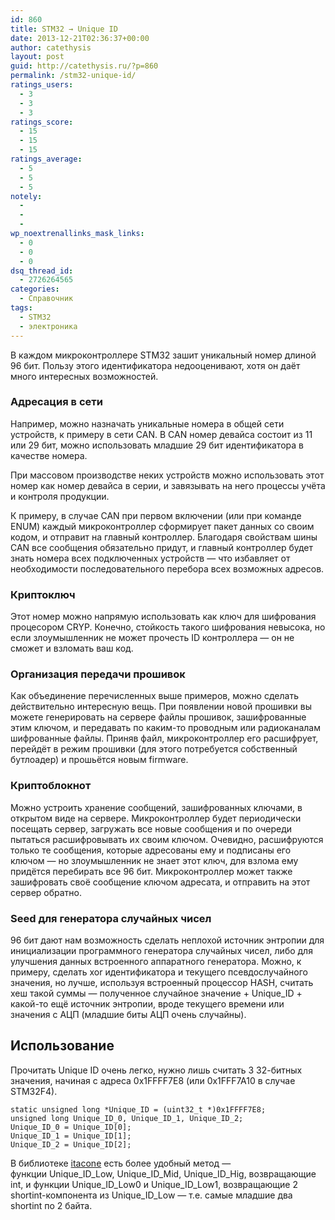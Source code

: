 ```yaml
---
id: 860
title: STM32 → Unique ID
date: 2013-12-21T02:36:37+00:00
author: catethysis
layout: post
guid: http://catethysis.ru/?p=860
permalink: /stm32-unique-id/
ratings_users:
  - 3
  - 3
  - 3
ratings_score:
  - 15
  - 15
  - 15
ratings_average:
  - 5
  - 5
  - 5
notely:
  - 
  - 
  - 
wp_noextrenallinks_mask_links:
  - 0
  - 0
  - 0
dsq_thread_id:
  - 2726264565
categories:
  - Справочник
tags:
  - STM32
  - электроника
---
```

В каждом микроконтроллере STM32 зашит уникальный номер длиной 96 бит. Пользу этого идентификатора недооценивают, хотя он даёт много интересных возможностей.

<!--more-->

### Адресация в сети

Например, можно назначать уникальные номера в общей сети устройств, к примеру в сети CAN. В CAN номер девайса состоит из 11 или 29 бит, можно использовать младшие 29 бит идентификатора в качестве номера.

При массовом производстве неких устройств можно использовать этот номер как номер девайса в серии, и завязывать на него процессы учёта и контроля продукции.

К примеру, в случае CAN при первом включении (или при команде ENUM) каждый микроконтроллер сформирует пакет данных со своим кодом, и отправит на главный контроллер. Благодаря свойствам шины CAN все сообщения обязательно придут, и главный контроллер будет знать номера всех подключенных устройств &#8212; что избавляет от необходимости последовательного перебора всех возможных адресов.

### Криптоключ

Этот номер можно напрямую использовать как ключ для шифрования процесором CRYP. Конечно, стойкость такого шифрования невысока, но если злоумышленник не может прочесть ID контроллера &#8212; он не сможет и взломать ваш код.

### Организация передачи прошивок

Как объединение перечисленных выше примеров, можно сделать действительно интересную вещь. При появлении новой прошивки вы можете генерировать на сервере файлы прошивок, зашифрованные этим ключом, и передавать по каким-то проводным или радиоканалам шифрованные файлы. Приняв файл, микроконтроллер его расшифрует, перейдёт в режим прошивки (для этого потребуется собственный бутлоадер) и прошьётся новым firmware.

### Криптоблокнот

Можно устроить хранение сообщений, зашифрованных ключами, в открытом виде на сервере. Микроконтроллер будет периодически посещать сервер, загружать все новые сообщения и по очереди пытаться расшифровывать их своим ключом. Очевидно, расшифруются только те сообщения, которые адресованы ему и подписаны его ключом &#8212; но злоумышленник не знает этот ключ, для взлома ему придётся перебирать все 96 бит. Микроконтроллер может также зашифровать своё сообщение ключом адресата, и отправить на этот сервер обратно.

### Seed для генератора случайных чисел

96 бит дают нам возможность сделать неплохой источник энтропии для инициализации программного генератора случайных чисел, либо для улучшения данных встроенного аппаратного генератора. Можно, к примеру, сделать xor идентификатора и текущего псевдослучайного значения, но лучше, используя встроенный процессор HASH, считать хеш такой суммы &#8212; полученное случайное значение + Unique_ID + какой-то ещё источник энтропии, вроде текущего времени или значения с АЦП (младшие биты АЦП очень случайны).

## Использование

Прочитать Unique ID очень легко, нужно лишь считать 3 32-битных значения, начиная с адреса 0x1FFFF7E8 (или 0x1FFF7A10 в случае STM32F4).

<pre><code class="cpp">static unsigned long *Unique_ID = (uint32_t *)0x1FFFF7E8;
unsigned long Unique_ID_0, Unique_ID_1, Unique_ID_2;
Unique_ID_0 = Unique_ID[0];
Unique_ID_1 = Unique_ID[1];
Unique_ID_2 = Unique_ID[2];</code></pre>

В библиотеке [itacone](http://catethysis.ru/index.php/stm32-itacone-library/ "Библиотека для STM32 — itacone") есть более удобный метод &#8212; функции Unique\_ID\_Low, Unique\_ID\_Mid, Unique\_ID\_Hig, возвращающие int, и функции Unique\_ID\_Low0 и Unique\_ID\_Low1, возвращающие 2 shortint-компонента из Unique\_ID\_Low &#8212; т.е. самые младшие два shortint по 2 байта.